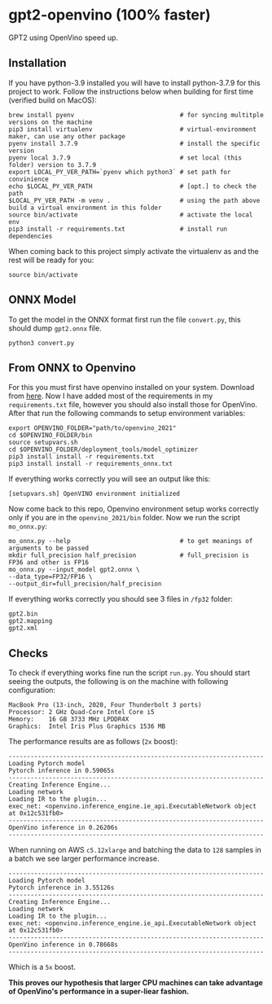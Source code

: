 # gpt2-openvino (100% faster)
GPT2 using OpenVino speed up.

## Installation

If you have python-3.9 installed you will have to install python-3.7.9 for this project to work. Follow the instructions below when building for first time (verified build on MacOS):
```
brew install pyenv                             # for syncing multitple versions on the machine
pip3 install virtualenv                        # virtual-environment maker, can use any other package
pyenv install 3.7.9                            # install the specific version
pyenv local 3.7.9                              # set local (this folder) version to 3.7.9
export LOCAL_PY_VER_PATH=`pyenv which python3` # set path for convinience
echo $LOCAL_PY_VER_PATH                        # [opt.] to check the path
$LOCAL_PY_VER_PATH -m venv .                   # using the path above build a virtual environment in this folder
source bin/activate                            # activate the local env
pip3 install -r requirements.txt               # install run dependencies
```

When coming back to this project simply activate the virtualenv as and the rest will be ready for you:
```
source bin/activate
```

## ONNX Model

To get the model in the ONNX format first run the file `convert.py`, this should dump `gpt2.onnx` file.
```
python3 convert.py
```

## From ONNX to Openvino

For this you must first have openvino installed on your system. Download from [here](https://software.intel.com/en-us/openvino-toolkit). Now I have added most of the requirements in my `requirements.txt` file, however you should also install those for OpenVino. After that run the following commands to setup environment variables:
```
export OPENVINO_FOLDER="path/to/openvino_2021"
cd $OPENVINO_FOLDER/bin
source setupvars.sh
cd $OPENVINO_FOLDER/deployment_tools/model_optimizer
pip3 install install -r requirements.txt
pip3 install install -r requirements_onnx.txt
```

If everything works correctly you will see an output like this:
```
[setupvars.sh] OpenVINO environment initialized
```

Now come back to this repo, Openvino environment setup works correctly only if you are in the `openvino_2021/bin` folder. Now we run the script `mo_onnx.py`:
```
mo_onnx.py --help                              # to get meanings of arguments to be passed
mkdir full_precision half_precision            # full_precision is FP36 and other is FP16
mo_onnx.py --input_model gpt2.onnx \
--data_type=FP32/FP16 \
--output_dir=full_precision/half_precision
```

If everything works correctly you should see 3 files in `/fp32` folder:
```
gpt2.bin
gpt2.mapping
gpt2.xml
```

## Checks

To check if everything works fine run the script `run.py`. You should start seeing the outputs, the following is on the machine with following configuration:
```
MacBook Pro (13-inch, 2020, Four Thunderbolt 3 ports)
Processor: 2 GHz Quad-Core Intel Core i5
Memory:    16 GB 3733 MHz LPDDR4X
Graphics:  Intel Iris Plus Graphics 1536 MB
```
The performance results are as follows (`2x` boost):
```
----------------------------------------------------------------------
Loading Pytorch model
Pytorch inference in 0.59065s
----------------------------------------------------------------------
Creating Inference Engine...
Loading network
Loading IR to the plugin...
exec_net: <openvino.inference_engine.ie_api.ExecutableNetwork object at 0x12c531fb0>
----------------------------------------------------------------------
OpenVino inference in 0.26206s
----------------------------------------------------------------------
```

When running on AWS `c5.12xlarge` and batching the data to `128` samples in a batch we see larger performance increase.
```
----------------------------------------------------------------------
Loading Pytorch model
Pytorch inference in 3.55126s
----------------------------------------------------------------------
Creating Inference Engine...
Loading network
Loading IR to the plugin...
exec_net: <openvino.inference_engine.ie_api.ExecutableNetwork object at 0x12c531fb0>
----------------------------------------------------------------------
OpenVino inference in 0.78668s
----------------------------------------------------------------------
```
Which is a `5x` boost.

**This proves our hypothesis that larger CPU machines can take advantage of OpenVino's performance in a super-liear fashion.**
